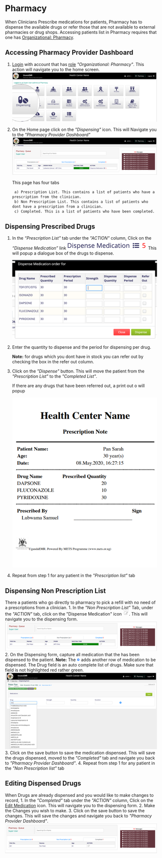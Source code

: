 # Pharmacy

When Clinicians Prescribe medications for patients, Pharmacy has to dispense the available drugs or refer those that are not available to external pharmacies or drug shops. Accessing patients list in Pharmacy requires that one has [Organizational: Pharmacy](https://github.com/METS-Programme/ugandaemr-usermanual/tree/1fbbe0b2801ddccebeb5041ed0f406697a3b1f0a/point-of-care-poc/installation-and-configuration/roles.md).

## Accessing Pharmacy Provider Dashboard

1. [Login](https://github.com/METS-Programme/ugandaemr-usermanual/tree/1fbbe0b2801ddccebeb5041ed0f406697a3b1f0a/login.md) with account that has [role](https://github.com/METS-Programme/ugandaemr-usermanual/tree/1fbbe0b2801ddccebeb5041ed0f406697a3b1f0a/point-of-care-poc/installation-and-configuration/roles.md) _"Organizational: Pharmacy"_. This action will navigate you to the home screen. ![Home Screen](../../assets/poc_pharmacy_home_page.png)
2. On the Home page click on the _"Dispensing"_ icon. This will Navigate you to the _"Pharmacy Provider Dashboard"_ ![Pharmacy Provider Dashboard](../../assets/poc_pharmacy_provider_dashboard.png)

   This page has four tabs

   ```text
    a) Prescription List. This contains a list of patients who have a prescription from the clinician.
    b) Non Prescription List. This contains a list of patients who dont have a prescription from a clinician.
    c) Completed. This is a list of patients who have been completed. 
   ```

## Dispensing Prescribed Drugs

1. In  the _“Prescription List”_ tab under the _"ACTION"_ column, Click on the _“Dispense Medication”_ link ![Dispense Medication](../../assets/poc_dispense_icon.png) This will  popup a dialogue box of the drugs to dispense.

   ![Home Page](../../assets/poc_dispense_prescribed_drugs.png)

2. Enter the quantity to dispense and the period for dispensing per drug.

   **Note:** for drugs which you dont have in stock you can refer out by checking the box in the refer out column.

3. Click on the _"Dispense"_ button. This will move the patient from the _"Prescription List"_ to the _"Completed List"_.

   If there are any drugs that have been referred out, a print out o will popup

   ![Prescription List](../../assets/poc_dispensing_print_out.png)

4. Repeat from step 1 for any patient in the _"Prescription list"_ tab

## Dispensing Non Prescription List

There a patients who go directly to pharmacy to pick a refill with no need of a prescriptions from a clinician. 1. In the _"Non Prescription List"_ Tab, under the _"ACTION"_ tab, click on the "Dispense Medication" icon ![Dispense Medication](../../assets/poc_edit_icon.png). This will navigate you to the dispensing form. ![Non Prescription List](../../assets/poc_pharmacy_non_prescription_list.png) 2. On the Dispensing form, capture all medication that the has been dispensed to the patient. **Note:** The ![Add more icon](../../assets/poc_add_more.png) adds another row of medication to be dispensed. The Drug field is an auto complete list of drugs. Make sure that field is not highlighted red rather green. ![Dispensing Form](../../assets/poc_dispensing_form.png) 3. Click on the save button to save the medication dispensed. This will save the drugs dispensed, moved to the _"Completed"_ tab and navigate you back to _"Pharmacy Provider Dashboard"_. 4. Repeat from step 1 for any patient in the _"Non Prescription list"_ tab

## Editing Dispensed Drugs

When Drugs are already dispensed and you would like to make changes to record, 1. In the _"Completed"_ tab under the _"ACTION"_ column, Click on the [Edit Medication](https://github.com/METS-Programme/ugandaemr-usermanual/tree/1fbbe0b2801ddccebeb5041ed0f406697a3b1f0a/images/poc/poc_edit_icon.png) icon. This will navigate you to the dispensing form. 2. Make the Changes you wish to make. 3. Click on the save button to save the changes. This will save the changes and navigate you back to _"Pharmacy Provider Dashboard"_.  
![Completed List](../../assets/poc_pharmacy_completed.png)

